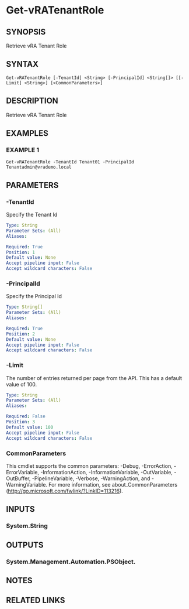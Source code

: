 # Get-vRATenantRole

## SYNOPSIS
Retrieve vRA Tenant Role

## SYNTAX

```
Get-vRATenantRole [-TenantId] <String> [-PrincipalId] <String[]> [[-Limit] <String>] [<CommonParameters>]
```

## DESCRIPTION
Retrieve vRA Tenant Role

## EXAMPLES

### EXAMPLE 1
```
Get-vRATenantRole -TenantId Tenant01 -PrincipalId Tenantadmin@vrademo.local
```

## PARAMETERS

### -TenantId
Specify the Tenant Id

```yaml
Type: String
Parameter Sets: (All)
Aliases:

Required: True
Position: 1
Default value: None
Accept pipeline input: False
Accept wildcard characters: False
```

### -PrincipalId
Specify the Principal Id

```yaml
Type: String[]
Parameter Sets: (All)
Aliases:

Required: True
Position: 2
Default value: None
Accept pipeline input: False
Accept wildcard characters: False
```

### -Limit
The number of entries returned per page from the API.
This has a default value of 100.

```yaml
Type: String
Parameter Sets: (All)
Aliases:

Required: False
Position: 3
Default value: 100
Accept pipeline input: False
Accept wildcard characters: False
```

### CommonParameters
This cmdlet supports the common parameters: -Debug, -ErrorAction, -ErrorVariable, -InformationAction, -InformationVariable, -OutVariable, -OutBuffer, -PipelineVariable, -Verbose, -WarningAction, and -WarningVariable.
For more information, see about_CommonParameters (http://go.microsoft.com/fwlink/?LinkID=113216).

## INPUTS

### System.String

## OUTPUTS

### System.Management.Automation.PSObject.

## NOTES

## RELATED LINKS
